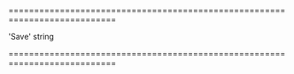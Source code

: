 <!--**
/*-------------------------------------------
    Auto-generated file. Do not modify.
-------------------------------------------

**-->
===========================================================================
<!--default-->'Save'<!--/default-->
<!--type-->string<!--/type-->
===========================================================================

<!--shortDescription-->

<!--/shortDescription-->

<!--fullDescription-->

<!--/fullDescription-->